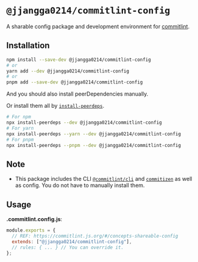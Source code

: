 # `@jjangga0214/commitlint-config`

A sharable config package and development environment for [commitlint](https://commitlint.js.org/#/).

## Installation

```sh
npm install --save-dev @jjangga0214/commitlint-config
# or
yarn add --dev @jjangga0214/commitlint-config
# or
pnpm add --save-dev @jjangga0214/commitlint-config
```

And you should also install peerDependencies manually.

Or install them all by [`install-peerdeps`](https://openbase.com/js/install-peerdeps/documentation).

```sh
# For npm
npx install-peerdeps --dev @jjangga0214/commitlint-config
# For yarn
npx install-peerdeps --yarn --dev @jjangga0214/commitlint-config
# For pnpm
npx install-peerdeps --pnpm --dev @jjangga0214/commitlint-config
```

## Note

- This package includes the CLI [`@commitlint/cli`](https://www.npmjs.com/package/@commitlint/cli) and [`commitizen`](https://www.npmjs.com/package/commitizen) as well as config. You do not have to manually install them.

## Usage

**.commitlint.config.js**:

```js
module.exports = {
  // REF: https://commitlint.js.org/#/concepts-shareable-config
  extends: ["@jjangga0214/commitlint-config"],
  // rules: { ... } // You can override it.
};
```
